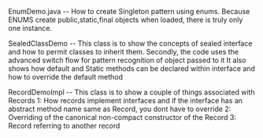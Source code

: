 EnumDemo.java -- How to create Singleton pattern using enums. Because ENUMS create public,static,final objects when loaded, there is truly only one instance.

SealedClassDemo -- This class is to show the concepts of sealed interface and how to permit classes to inherit them.
                    Secondly,  the code uses the advanced switch flow for pattern recognition of object passed to it
                    It also shows how default and Static methods can be declared within interface and how to override the default method 

RecordDemoImpl --
This class is to show a couple of things associated with Records
1: How records implement interfaces and if the interface has an abstract method name same as Record,
   you dont have to override
2: Overriding of the canonical non-compact constructor of the Record
3: Record referring to another record
